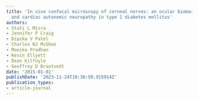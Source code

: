 ```yaml
---
title: 'In vivo confocal microscopy of corneal nerves: an ocular biomarker for peripheral
  and cardiac autonomic neuropathy in type 1 diabetes mellitus'
authors:
- Stuti L Misra
- Jennifer P Craig
- Dipika V Patel
- Charles NJ McGhee
- Monika Pradhan
- Kevin Ellyett
- Dean Kilfoyle
- Geoffrey D Braatvedt
date: '2015-01-01'
publishDate: '2023-11-24T10:38:59.915914Z'
publication_types:
- article-journal
---
```

